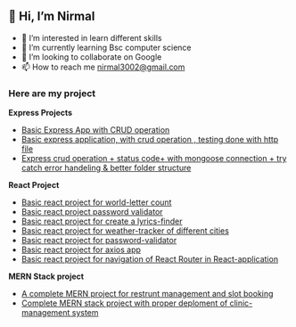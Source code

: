 ## 👋 Hi, I’m Nirmal
- 👀 I’m interested in learn different skills
- 🌱 I’m currently learning Bsc computer science
- 💞️ I’m looking to collaborate on Google
- 📫 How to reach me nirmal3002@gmail.com

### Here are my project
**Express Projects**

- [Basic Express App with CRUD operation](https://github.com/nirmal3002/ExpressProject1)
- [Basic  express application, with crud operation , testing done with http file ](https://github.com/nirmal3002/expressApp2)
- [ Express crud operation +  status code+ with mongoose connection + try catch error handeling & better folder structure](https://github.com/nirmal3002/express-App2)

**React Project**

 - [Basic react project for world-letter count](https://github.com/nirmal3002/reactApp-prog/tree/main/word-letter-counter)
 - [Basic react project password validator](https://github.com/nirmal3002/reactApp-prog1/tree/main/password-validator)
 - [Basic react project for create a lyrics-finder](https://github.com/nirmal3002/reactApp-prog1/tree/main/lyrics-finder)
 - [Basic react project for weather-tracker of different cities](https://github.com/nirmal3002/reactApp-prog1/tree/main/weather-tracker)
 - [Basic react project for password-validator](https://github.com/nirmal3002/reactApp-prog/tree/main/password-validator)
 - [Basic react project for axios app](https://github.com/nirmal3002/reactApp-prog1/tree/main/axios-app)
 - [Basic react project for navigation of React Router in React-application](https://github.com/nirmal3002/reactApp-prog/tree/main/react-router-lab)

**MERN Stack project**

 - [A complete MERN project for restrunt management and slot booking ](https://github.com/nirmal3002/RESTRUNT-MGMT)   
 - [Complete MERN stack project with proper deploment of clinic-management system](https://github.com/nirmal3002/clinic-Mgmt)  
  
<!---
nirmal3002/nirmal3002 is a ✨ special ✨ repository because its `README.md` (this file) appears on your GitHub profile.
You can click the Preview link to take a look at your changes.
--->
